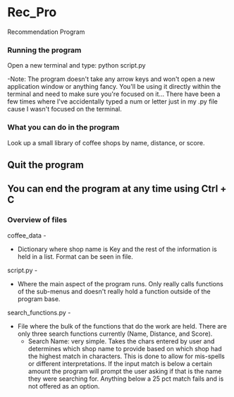 # Rec_Pro
Recommendation Program



### Running the program
Open a new terminal and type: python script.py

 -Note: The program doesn't take any arrow keys and won't open a new application window or anything fancy. You'll be using it directly within the terminal and need to make sure you're focused on it... There have been a few times where I've accidentally typed a num or letter just in my .py file cause I wasn't focused on the terminal.

### What you can do in the program
Look up a small library of coffee shops by name, distance, or score.

## Quit the program
You can end the program at any time using Ctrl + C
----------------
### Overview of files

coffee_data - 
- Dictionary where shop name is Key and the rest of the information is held in a list. Format can be seen in file.

script.py -
- Where the main aspect of the program runs. Only really calls functions of the sub-menus and doesn't really hold a function outside of the program base.

search_functions.py -
- File where the bulk of the functions that do the work are held. There are only three search functions currently (Name, Distance, and Score).
    - Search Name: very simple. Takes the chars entered by user and determines which shop name to provide based on which shop had the highest match in characters. This is done to allow for mis-spells or different interpretations. If the input match is below a certain amount the program will prompt the user asking if that is the name they were searching for. Anything below a 25 pct match fails and is not offered as an option.